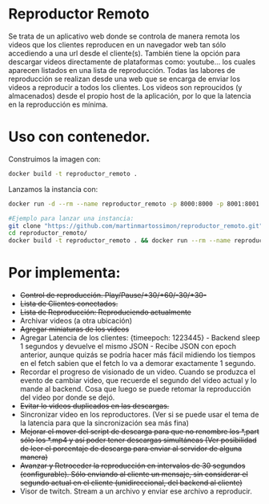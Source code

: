 # Reproductor Remoto
Se trata de un aplicativo web donde se controla de manera remota los videos que los clientes reproducen en un navegador web tan sólo accediendo a una url desde el cliente(s). También tiene la opción para descargar videos directamente de plataformas como: youtube... los cuales aparecen listados en una lista de reproducción. Todas las labores de reproducción se realizan desde una web que se encarga de enviar los videos a reproducir a todos los clientes.
Los videos son reproucidos (y almacenados) desde el propio host de la aplicación, por lo que la latencia en la reproducción es mínima.


# Uso con contenedor.
Construimos la imagen con:  
```bash
docker build -t reproductor_remoto .
```

Lanzamos la instancia con:  
```bash
docker run -d --rm --name reproductor_remoto -p 8000:8000 -p 8001:8001 -v $(pwd)/contenido:/app/contenido reproductor_remoto

#Ejemplo para lanzar una instancia:
git clone "https://github.com/martinmartossimon/reproductor_remoto.git"
cd reproductor_remoto/
docker build -t reproductor_remoto . && docker run --rm --name reproductor_remoto -p 8000:8000 -p 8001:8001 -v $(pwd)/contenido:/app/contenido reproductor_remoto
```

# Por implementa:
- ~~Control de reproducción. Play/Pause/+30/+60/-30/+30-~~
- ~~Lista de Clientes conectados.~~
- ~~Lista de Reproducción: Reproduciendo actualmente~~
- Archivar videos (a otra ubicación)
- ~~Agregar miniaturas de los videos~~
- Agregar Latencia de los clientes: {timeepoch: 1223445} - Backend sleep 1 segundos y devuelve el mismo JSON - Recibe JSON con epoch anterior, aunque quizás se podría hacer más fácil midiendo los tiempos en el fetch sabien que el fetch lo va a demorar exactamente 1 segundo.
- Recordar el progreso de visionado de un video. Cuando se produzca el evento de cambiar video, que recuerde el segundo del video actual y lo mande al backend. Cosa que luego se puede retomar la reproducción del video por donde se dejó.
- ~~Evitar lo videos duplicados en las descargas.~~
- Sincronizar video en los reproductores. (Ver si se puede usar el tema de la latencia para que la sincronización sea más fina)
- ~~Mejorar el mover del script de descarga para que no renombre los *,part sólo los *.mp4 y así poder tener descargas simultáneas (Ver posibilidad de leer el porcentaje de descarga para enviar al servidor de alguna manera)~~
- ~~Avanzar y Retroceder la reproducción en intervalos de 30 segundos (configurable). Sólo enviando al cliente un mensaje, sin considerar el segundo actual en el cliente (unidireccional, del backend al cliente)~~
- Visor de twitch. Stream a un archivo y enviar ese archivo a reproducir.